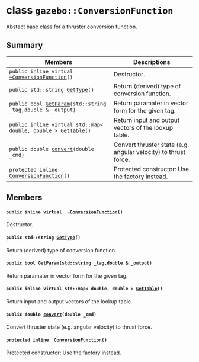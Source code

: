 # class `gazebo::ConversionFunction` 

Abstact base class for a thruster conversion function.

## Summary

 Members                        | Descriptions                                
--------------------------------|---------------------------------------------
`public inline virtual  `[`~ConversionFunction`](#classgazebo_1_1_conversion_function_1afc13b3997ac95f70425ec5fc830d927c)`()` | Destructor.
`public std::string `[`GetType`](#classgazebo_1_1_conversion_function_1ac0d2640de379ea86c087491c70bc6189)`()` | Return (derived) type of conversion function.
`public bool `[`GetParam`](#classgazebo_1_1_conversion_function_1a18c78fd782a8603afa893adc2a26f1a4)`(std::string _tag,double & _output)` | Return paramater in vector form for the given tag.
`public inline virtual std::map< double, double > `[`GetTable`](#classgazebo_1_1_conversion_function_1a9e0c3b99751eeaf95f96dd49ed0351a2)`()` | Return input and output vectors of the lookup table.
`public double `[`convert`](#classgazebo_1_1_conversion_function_1ac71ae91ae6e91ae177b8255477a2b950)`(double _cmd)` | Convert thruster state (e.g. angular velocity) to thrust force.
`protected inline  `[`ConversionFunction`](#classgazebo_1_1_conversion_function_1a70689912f6f1f316a84f2dea2e10050d)`()` | Protected constructor: Use the factory instead.

## Members

#### `public inline virtual  `[`~ConversionFunction`](#classgazebo_1_1_conversion_function_1afc13b3997ac95f70425ec5fc830d927c)`()` 

Destructor.

#### `public std::string `[`GetType`](#classgazebo_1_1_conversion_function_1ac0d2640de379ea86c087491c70bc6189)`()` 

Return (derived) type of conversion function.

#### `public bool `[`GetParam`](#classgazebo_1_1_conversion_function_1a18c78fd782a8603afa893adc2a26f1a4)`(std::string _tag,double & _output)` 

Return paramater in vector form for the given tag.

#### `public inline virtual std::map< double, double > `[`GetTable`](#classgazebo_1_1_conversion_function_1a9e0c3b99751eeaf95f96dd49ed0351a2)`()` 

Return input and output vectors of the lookup table.

#### `public double `[`convert`](#classgazebo_1_1_conversion_function_1ac71ae91ae6e91ae177b8255477a2b950)`(double _cmd)` 

Convert thruster state (e.g. angular velocity) to thrust force.

#### `protected inline  `[`ConversionFunction`](#classgazebo_1_1_conversion_function_1a70689912f6f1f316a84f2dea2e10050d)`()` 

Protected constructor: Use the factory instead.


